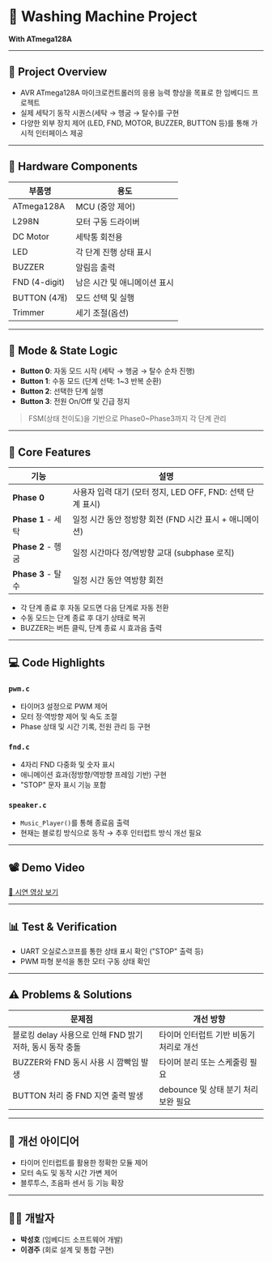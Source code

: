 # 🧺 Washing Machine Project  
**With ATmega128A**  

---

## 📌 Project Overview

- AVR ATmega128A 마이크로컨트롤러의 응용 능력 향상을 목표로 한 임베디드 프로젝트
- 실제 세탁기 동작 시퀀스(세탁 → 헹굼 → 탈수)를 구현
- 다양한 외부 장치 제어 (LED, FND, MOTOR, BUZZER, BUTTON 등)를 통해 가시적 인터페이스 제공

---

## 🔩 Hardware Components

| 부품명           | 용도                |
|------------------|---------------------|
| ATmega128A       | MCU (중앙 제어)     |
| L298N            | 모터 구동 드라이버  |
| DC Motor         | 세탁통 회전용       |
| LED              | 각 단계 진행 상태 표시 |
| BUZZER           | 알림음 출력         |
| FND (4-digit)    | 남은 시간 및 애니메이션 표시 |
| BUTTON (4개)     | 모드 선택 및 실행   |
| Trimmer          | 세기 조절(옵션)     |

---

## 🧠 Mode & State Logic

- **Button 0**: 자동 모드 시작 (세탁 → 헹굼 → 탈수 순차 진행)  
- **Button 1**: 수동 모드 (단계 선택: 1~3 반복 순환)  
- **Button 2**: 선택한 단계 실행  
- **Button 3**: 전원 On/Off 및 긴급 정지  

> FSM(상태 천이도)을 기반으로 Phase0~Phase3까지 각 단계 관리

---

## 🔧 Core Features

| 기능              | 설명 |
|-------------------|------|
| **Phase 0**       | 사용자 입력 대기 (모터 정지, LED OFF, FND: 선택 단계 표시) |
| **Phase 1** - 세탁 | 일정 시간 동안 정방향 회전 (FND 시간 표시 + 애니메이션) |
| **Phase 2** - 헹굼 | 일정 시간마다 정/역방향 교대 (subphase 로직) |
| **Phase 3** - 탈수 | 일정 시간 동안 역방향 회전 |

- 각 단계 종료 후 자동 모드면 다음 단계로 자동 전환  
- 수동 모드는 단계 종료 후 대기 상태로 복귀  
- BUZZER는 버튼 클릭, 단계 종료 시 효과음 출력

---

## 💻 Code Highlights

### `pwm.c`

- 타이머3 설정으로 PWM 제어
- 모터 정·역방향 제어 및 속도 조절
- Phase 상태 및 시간 기록, 전원 관리 등 구현

### `fnd.c`

- 4자리 FND 다중화 및 숫자 표시
- 애니메이션 효과(정방향/역방향 프레임 기반) 구현
- "STOP" 문자 표시 기능 포함

### `speaker.c`

- `Music_Player()`를 통해 종료음 출력
- 현재는 블로킹 방식으로 동작 → 추후 인터럽트 방식 개선 필요

---

## 📽 Demo Video

[🔗 시연 영상 보기](https://youtube.com/shorts/i7M0yNZkVg0)

---

## 📊 Test & Verification

- UART 오실로스코프를 통한 상태 표시 확인 ("STOP" 출력 등)
- PWM 파형 분석을 통한 모터 구동 상태 확인

---

## ⚠️ Problems & Solutions

| 문제점 | 개선 방향 |
|--------|-----------|
| 블로킹 delay 사용으로 인해 FND 밝기 저하, 동시 동작 충돌 | 타이머 인터럽트 기반 비동기 처리로 개선 |
| BUZZER와 FND 동시 사용 시 깜빡임 발생 | 타이머 분리 또는 스케줄링 필요 |
| BUTTON 처리 중 FND 지연 출력 발생 | debounce 및 상태 분기 처리 보완 필요 |

---

## 🔧 개선 아이디어

- 타이머 인터럽트를 활용한 정확한 모듈 제어
- 모터 속도 및 동작 시간 가변 제어
- 블루투스, 초음파 센서 등 기능 확장

---

## 👨‍💻 개발자

- **박성호** (임베디드 소프트웨어 개발)
- **이경주** (회로 설계 및 통합 구현)
